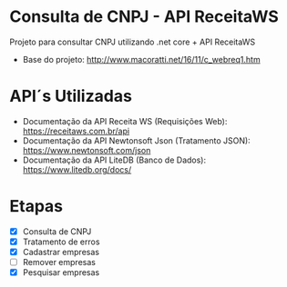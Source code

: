 # Consulta de CNPJ - API ReceitaWS
Projeto para consultar CNPJ utilizando .net core + API ReceitaWS

* Base do projeto: http://www.macoratti.net/16/11/c_webreq1.htm 

# API´s Utilizadas
* Documentação da API Receita WS (Requisições Web): https://receitaws.com.br/api
* Documentação da API Newtonsoft Json (Tratamento JSON): https://www.newtonsoft.com/json
* Documentação da API LiteDB (Banco de Dados): https://www.litedb.org/docs/

# Etapas
- [x] Consulta de CNPJ
- [x] Tratamento de erros 
- [x] Cadastrar empresas
- [ ] Remover empresas 
- [x] Pesquisar empresas
